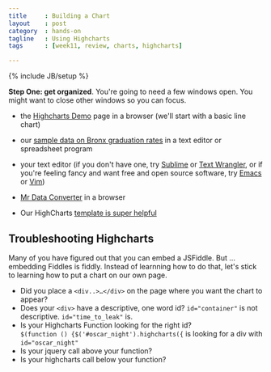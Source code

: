 ```yaml
---
title     : Building a Chart
layout    : post
category  : hands-on
tagline   : Using Highcharts
tags      : [week11, review, charts, highcharts]

---
```


{% include JB/setup %}

**Step One: get organized**. You're going to need a few windows open. You might want to close other windows so you can focus.

+ the [Highcharts Demo](http://www.highcharts.com/demo/) page in a browser (we'll start with a basic line chart)   
+ our [sample data on Bronx graduation rates](https://raw.github.com/amandabee/cunyjdata/master/assignments/graduation_outcomes.csv) in a text editor or spreadsheet program   
+ your text editor (if you don't have one, try [Sublime](http://www.sublimetext.com/) or [Text Wrangler](http://www.barebones.com/products/TextWrangler/), or if you're feeling fancy and want free and open source software, try [Emacs](http://emacsformacosx.com/) or [Vim](http://macvim.org/OSX/index.php))   
+ [Mr Data Converter](http://shancarter.com/data_converter/) in a browser   

+ Our HighCharts [template is super helpful](assets/highcharts/highcharts_demo.html)

## Troubleshooting Highcharts

Many of you have figured out that you can embed a JSFiddle. But ... embedding Fiddles is fiddly. Instead of learnning how to do that, let's stick to learning how to put a chart on our own page. 

+ Did you place a `<div..>…</div>` on the page where you want the chart to appear?
+ Does your `<div>` have a descriptive, one word id? `id="container"` is not descriptive. `id="time_to_leak"` is.
+ Is your Highcharts Function looking for the right id?  
`$(function () {$('#oscar_night').highcharts({` is looking for a div with `id="oscar_night"` 
+ Is your jquery call above your function?
+ Is your highcharts call below your function?





